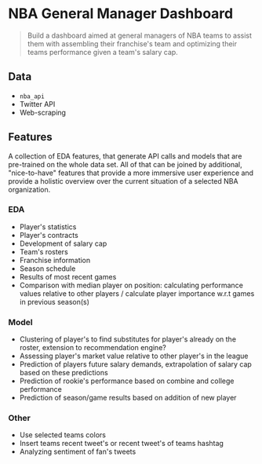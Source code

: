 # NBA General Manager Dashboard

> Build a dashboard aimed at general managers of NBA teams to assist them with assembling their franchise's team and optimizing their teams performance given a team's salary cap.
> 

## Data

- `nba_api` 
- Twitter API
- Web-scraping

## Features

A collection of EDA features, that generate API calls and models that are pre-trained on the whole data set. All of that can be joined by additional, "nice-to-have" features that provide a more immersive user experience and provide a holistic overview over the current situation of a selected NBA organization.

### EDA

- Player's statistics
- Player's contracts
- Development of salary cap
- Team's rosters
- Franchise information
- Season schedule
- Results of most recent games
- Comparison with median player on position: calculating performance values relative to other players / calculate player importance w.r.t games in previous season(s)

### Model

- Clustering of player's to find substitutes for player's already on the roster, extension to recommendation engine?
- Assessing player's market value relative to other player's in the league
- Prediction of players future salary demands, extrapolation of salary cap based on these predictions
- Prediction of rookie's performance based on combine and college performance
- Prediction of season/game results based on addition of new player

### Other

- Use selected teams colors
- Insert teams recent tweet's or recent tweet's of teams hashtag
- Analyzing sentiment of fan's tweets